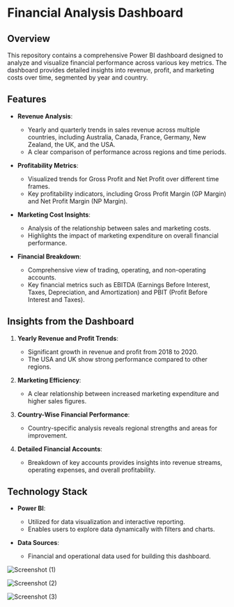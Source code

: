 # Financial Analysis Dashboard

## Overview

This repository contains a comprehensive Power BI dashboard designed to analyze and visualize financial performance across various key metrics. The dashboard provides detailed insights into revenue, profit, and marketing costs over time, segmented by year and country.

## Features

- **Revenue Analysis**:
  - Yearly and quarterly trends in sales revenue across multiple countries, including Australia, Canada, France, Germany, New Zealand, the UK, and the USA.
  - A clear comparison of performance across regions and time periods.

- **Profitability Metrics**:
  - Visualized trends for Gross Profit and Net Profit over different time frames.
  - Key profitability indicators, including Gross Profit Margin (GP Margin) and Net Profit Margin (NP Margin).

- **Marketing Cost Insights**:
  - Analysis of the relationship between sales and marketing costs.
  - Highlights the impact of marketing expenditure on overall financial performance.

- **Financial Breakdown**:
  - Comprehensive view of trading, operating, and non-operating accounts.
  - Key financial metrics such as EBITDA (Earnings Before Interest, Taxes, Depreciation, and Amortization) and PBIT (Profit Before Interest and Taxes).

## Insights from the Dashboard

1. **Yearly Revenue and Profit Trends**:
   - Significant growth in revenue and profit from 2018 to 2020.
   - The USA and UK show strong performance compared to other regions.

2. **Marketing Efficiency**:
   - A clear relationship between increased marketing expenditure and higher sales figures.

3. **Country-Wise Financial Performance**:
   - Country-specific analysis reveals regional strengths and areas for improvement.

4. **Detailed Financial Accounts**:
   - Breakdown of key accounts provides insights into revenue streams, operating expenses, and overall profitability.

## Technology Stack

- **Power BI**:
  - Utilized for data visualization and interactive reporting.
  - Enables users to explore data dynamically with filters and charts.

- **Data Sources**:
  - Financial and operational data used for building this dashboard.


![Screenshot (1)](https://github.com/user-attachments/assets/77f93a5f-dcbc-4fcb-9c21-8c96a9017f4b)

![Screenshot (2)](https://github.com/user-attachments/assets/ceb82921-cae7-4ced-b92c-24230faaec3f)

![Screenshot (3)](https://github.com/user-attachments/assets/f59ccd6d-5ed4-486c-af01-3d2dc0464639)



